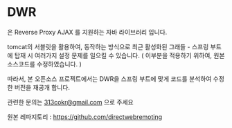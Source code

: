 # DWR
은 Reverse Proxy AJAX 를 지원하는 자바 라이브러리 입니다.

tomcat의 서블릿을 활용하여, 동작하는 방식으로
최근 활성화된 그래들 - 스프링 부트에 탑재 시 
여러가지 설정 문제를 일으킬 수 있습니다.
( 이부분을 적용하기 위하여, 원본 소스코드를 수정하였습니다. )

따라서, 본 오픈소스 프로젝트에서는 DWR을 스프링 부트에 맞게
코드를 분석하여 수정한 버전을 재공개 합니다.

관련한 문의는 313cokr@gmail.com 으로 주세요

원본 레파지토리 : https://github.com/directwebremoting